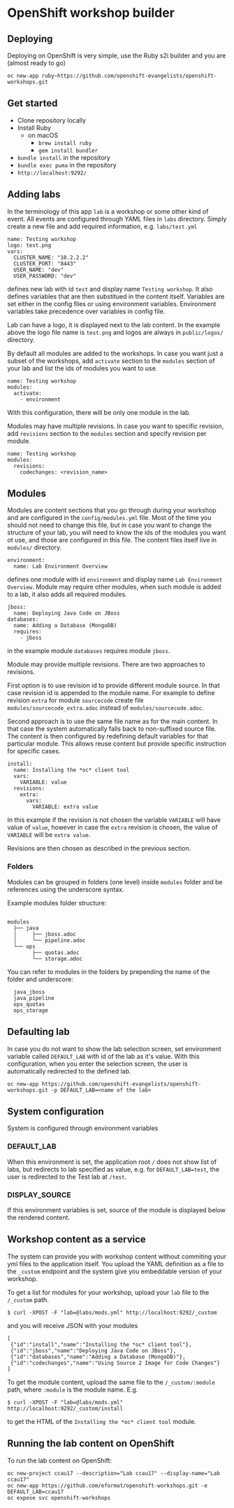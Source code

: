 # OpenShift workshop builder

## Deploying

Deploying on OpenShift is very simple, use the Ruby s2i builder and you are
(almost ready to go)

```
oc new-app ruby~https://github.com/openshift-evangelists/openshift-workshops.git
```

## Get started

* Clone repository locally
* Install Ruby
    * on macOS
        * `brew install ruby`
        * `gem install bundler`
* `bundle install` in the repository
* `bundle exec puma` in the repository
* `http://localhost:9292/`

## Adding labs

In the terminology of this app `lab` is a workshop or some other kind of event.
All events are configured through YAML files in `labs` directory. Simply create
a new file and add required information, e.g. `labs/test.yml`

```
name: Testing workshop
logo: test.png
vars:
  CLUSTER_NAME: "10.2.2.2"
  CLUSTER_PORT: "8443"
  USER_NAME: "dev"
  USER_PASSWORD: "dev"
```

defines new lab with id `test` and display name `Testing workshop`. It also
defines variables that are then substitued in the content itself. Variables are
set either in the config files or using environment variables. Environment
variables take precedence over variables in config file.

Lab can have a logo, it is displayed next to the lab content. In the example above
the logo file name is `test.png` and logos are always in `public/logos/` directory.

By default all modules are added to the workshops. In case you want just a
subset of the workshops, add `activate` section to the `modules` section of
your lab and list the ids of modules you want to use.

```
name: Testing workshop
modules:
  activate:
    - environment
```

With this configuration, there will be only one module in the lab.

Modules may have multiple revisions. In case you want to specific revision,
add `revisions` section to the `modules` section and specify revision per module.

```
name: Testing workshop
modules:
  revisions:
    codechanges: <revision_name>
```

## Modules

Modules are content sections that you go through during your workshop and are
configured in the `config/modules.yml` file. Most of the time you should not need to
change this file, but in case you want to change the structure of your lab, you
will need to know the ids of the modules you want ot use, and those are
configured in this file. The content files itself live in `modules/` directory.

```
environment:
  name: Lab Environment Overview
```

defines one module with id `environment` and display name
`Lab Environment Overview`. Module may require other modules, when such module is
added to a lab, it also adds all required modules.

```
jboss:
  name: Deploying Java Code on JBoss
databases:
  name: Adding a Database (MongoDB)
  requires:
    - jboss
```

in the example module `databases` requires module `jboss`.

Module may provide multiple revisions. There are two approaches to revisions.

First option is to use revision id to provide different module source. In that case
revision id is appended to the module name. For example to define revision `extra`
for module `sourcecode` create file `modules/sourcecode_extra.adoc` instead of
`modules/sourcecode.adoc`.

Second approach is to use the same file name as for the main content. In that case
the system automatically falls back to non-suffixed source file. The content is then
configured by redefining default variables for that particular module. This allows
reuse content but provide specific instruction for specific cases.

```
install:
  name: Installing the *oc* client tool
  vars:
    VARIABLE: value
  revisions:
    extra:
      vars:
        VARIABLE: extra value
```

In this example if the revision is not chosen the variable `VARIABLE` will have value
of `value`, however in case the `extra` revision is chosen, the value of `VARIABLE` will
be `extra value`.

Revisions are then chosen as described in the previous section.

### Folders
Modules can be grouped in folders (one level) inside `modules` folder and be references using the underscore syntax.

Example modules folder structure:
```

modules
  ├── java
  │     ├── jboss.adoc
  │     └── pipeline.adoc
  └── ops
        ├── quotas.adoc
        └── storage.adoc

```

You can refer to modules in the folders by prepending the name of the folder and underscore:
```
  java_jboss
  java_pipeline
  ops_quotas
  ops_storage
```

## Defaulting lab

In case you do not want to show the lab selection screen, set environment
variable called `DEFAULT_LAB` with id of the lab as it's value. With this
configuration, when you enter the selection screen, the user is automatically
redirected to the defined lab.

```
oc new-app https://github.com/openshift-evangelists/openshift-workshops.git -p DEFAULT_LAB=<name of the lab>
```

## System configuration

System is configured through environment variables

### DEFAULT_LAB

When this environment is set, the application root `/` does not show list of labs, but
redirects to lab specified as value, e.g. for `DEFAULT_LAB=test`, the user is redirected
to the Test lab at `/test`.

### DISPLAY_SOURCE

If this environment variables is set, source of the module is displayed below the rendered
content.

## Workshop content as a service

The system can provide you with workshop content without commiting your yml files to the
application itself. You upload the YAML definition as a file to the `_custom` endpoint and
the system give you embeddable version of your workshop.

To get a list for modules for your workshop, upload your `lab` file to the `/_custom` path.

```
$ curl -XPOST -F "lab=@labs/mods.yml" http://localhost:9292/_custom
```

and you will receive JSON with your modules

 ```
[
  {"id":"install","name":"Installing the *oc* client tool"},
  {"id":"jboss","name":"Deploying Java Code on JBoss"},
  {"id":"databases","name":"Adding a Database (MongoDB)"},
  {"id":"codechanges","name":"Using Source 2 Image for Code Changes"}
]
 ```

 To get the module content, upload the same file to the `/_custom/:module` path, where
 `:module` is the module name. E.g.

 ```
 $ curl -XPOST -F "lab=@labs/mods.yml" http://localhost:9292/_custom/install
 ```

 to get the HTML of the `Installing the *oc* client tool` module.
 
## Running the lab content on OpenShift

To run the lab content on OpenShift:

```
oc new-project ccau17 --description="Lab ccau17" --display-name="Lab ccau17"
oc new-app https://github.com/eformat/openshift-workshops.git -e DEFAULT_LAB=ccau17
oc expose svc openshift-workshops
```